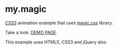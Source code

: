 # my.magic
<a href="http://htmlbook.ru/css3">CSS3</a> animation example that uses <a href="https://github.com/miniMAC/magic">magic.css</a> library.

Take a look: <a href="http://u123.somee.com/my.magic.css/my.magic.html">DEMO PAGE</a>.

This example uses HTML5, CSS3 and jQuery also.
